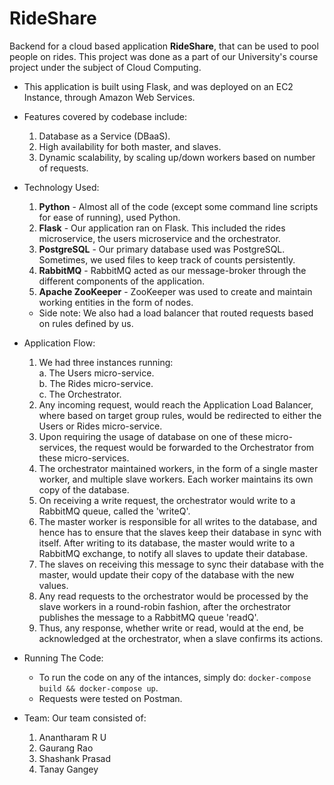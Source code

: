 # RideShare
Backend for a cloud based application **RideShare**, that can be used to pool people on rides. This project was done as a part of our University's course project under the subject of Cloud Computing.

* This application is built using Flask, and was deployed on an EC2 Instance, through Amazon Web Services.
* Features covered by codebase include: <br>
    1. Database as a Service (DBaaS).
    2. High availability for both master, and slaves.
    3. Dynamic scalability, by scaling up/down workers based on number of requests.
* Technology Used:
    1. **Python** - Almost all of the code (except some command line scripts for ease of running), used Python.
    2. **Flask** - Our application ran on Flask. This included the rides microservice, the users microservice and the orchestrator.
    3. **PostgreSQL** - Our primary database used was PostgreSQL. Sometimes, we used files to keep track of counts persistently.
    4. **RabbitMQ** - RabbitMQ acted as our message-broker through the different components of the application.
    5. **Apache ZooKeeper** - ZooKeeper was used to create and maintain working entities in the form of nodes.
    * Side note: We also had a load balancer that routed requests based on rules defined by us.
* Application Flow:
    1. We had three instances running: <br>
        a. The Users micro-service. <br>
        b. The Rides micro-service. <br>
        c. The Orchestrator.
    2. Any incoming request, would reach the Application Load Balancer, where based on target group rules, would be redirected to either the Users or Rides micro-service.
    3. Upon requiring the usage of database on one of these micro-services, the request would be forwarded to the Orchestrator from these micro-services.
    4. The orchestrator maintained workers, in the form of a single master worker, and multiple slave workers. Each worker maintains its own copy of the database.
    5. On receiving a write request, the orchestrator would write to a RabbitMQ queue, called the 'writeQ'.
    6. The master worker is responsible for all writes to the database, and hence has to ensure that the slaves keep their database in sync with itself. After writing to its database, the master would write to a RabbitMQ exchange, to notify all slaves to update their database.
    7. The slaves on receiving this message to sync their database with the master, would update their copy of the database with the new values. 
    8. Any read requests to the orchestrator would be processed by the slave workers in a round-robin fashion, after the orchestrator publishes the message to a RabbitMQ queue 'readQ'.
    9. Thus, any response, whether write or read, would at the end, be acknowledged at the orchestrator, when a slave confirms its actions.
* Running The Code:
    * To run the code on any of the intances, simply do:
    ```docker-compose build && docker-compose up```.
    * Requests were tested on Postman.

* Team:
    Our team consisted of:
    1. Anantharam R U
    2. Gaurang Rao
    3. Shashank Prasad
    4. Tanay Gangey